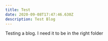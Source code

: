 ```yaml
---
title: Test
date: 2020-09-08T17:47:46.630Z
description: Test Blog
---
```

Testing a blog. I need it to be in the right folder